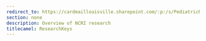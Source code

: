```yaml
---
redirect_to: https://cardmaillouisville.sharepoint.com/:p:/s/PediatricResearchAccesstoServices/EYXi9yJM_fBMkMbeMniEUFwBHtuG83EItsPD1DC-Kr31kg?e=bXhhc1
section: none
description: Overview of NCRI research
titlecamel: ResearchKeys
---
```

